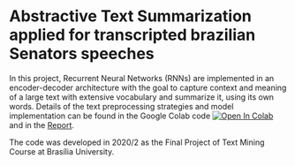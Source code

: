 # Abstractive Text Summarization applied for transcripted brazilian Senators speeches

In this project, Recurrent Neural Networks (RNNs) are implemented in an encoder-decoder architecture with the goal to capture context and meaning of a large text with extensive vocabulary and summarize it, using its own words. Details of the text preprocessing strategies and model implementation can be found in the Google Colab code [![Open In Colab](https://colab.research.google.com/assets/colab-badge.svg)](https://colab.research.google.com/github/gcvasconcelos/text_summarization/blob/main/text_summarization.ipynb) and in the [Report](https://github.com/gcvasconcelos/text_summarization/blob/main/mt_projeto_final.pdf).

The code was developed in 2020/2 as the Final Project of Text Mining Course at Brasília University.
